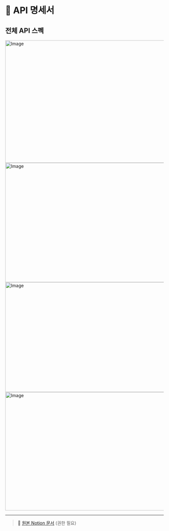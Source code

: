 # 📑 API 명세서

## 전체 API 스펙
<img width="940" height="388" alt="Image" src="https://github.com/user-attachments/assets/6f9241cb-89aa-471b-96e2-5e6090f4076a" />

<img width="940" height="378" alt="Image" src="https://github.com/user-attachments/assets/e47b0eba-de51-401b-bf64-ca25c8c0b5ef" />

<img width="940" height="348" alt="Image" src="https://github.com/user-attachments/assets/580801ba-e582-4bd3-8790-a9c3737cb207" />

<img width="940" height="375" alt="Image" src="https://github.com/user-attachments/assets/90bbcd31-93b3-4e1e-8910-f99a25776f06" />

---

> 🔗 [원본 Notion 문서](https://www.notion.so/API-23573d896e93818e8ff8fded5ec4990c) (권한 필요)
